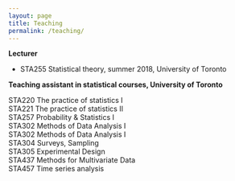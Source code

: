 ```yaml
---
layout: page
title: Teaching
permalink: /teaching/
---
```


**Lecturer**
- STA255 Statistical theory, summer 2018, University of Toronto  

**Teaching assistant in statistical courses, University of Toronto**
<div class="row">
  <div class="column">
    STA220 The practice of statistics I
  </div>
  <div class="column">
    STA221 The practice of statistics II
  </div>  
</div>

<div class="row">
  <div class="column">
    STA257 Probability & Statistics I
  </div>   
  <div class="column">
    STA302 Methods of Data Analysis I
  </div>   
</div>

<div class="row">
  <div class="column">
    STA302 Methods of Data Analysis I
  </div>   
  <div class="column">
    STA304 Surveys, Sampling 
  </div>   
 
</div>

<div class="row">
  <div class="column">
    STA305 Experimental Design
  </div>  
  <div class="column">
    STA437 Methods for Multivariate Data
  </div>   
</div>

<div class="row">
  <div class="column">
    STA457 Time series analysis
  </div> 
</div>  
